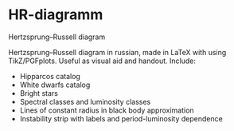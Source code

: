 # HR-diagramm
Hertzsprung–Russell diagram

Hertzsprung–Russell diagram in russian, made in LaTeX with using TikZ/PGFplots. Useful as visual aid and handout.
Include:
 - Hipparcos catalog
 - White dwarfs catalog
 - Bright stars
 - Spectral classes and luminosity classes
 - Lines of constant radius in black body approximation
 - Instability strip with labels and period-luminosity dependence
